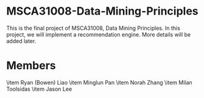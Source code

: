 # MSCA31008-Data-Mining-Principles
This is the final project of MSCA31008, Data Mining Principles. In this project, we will implement a recommendation engine. More details will be added later.


# Members
\item Ryan (Bowen) Liao
\item Minglun Pan
\item Norah Zhang
\item Milan Toolsidas
\item Jason Lee
